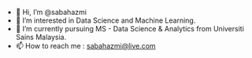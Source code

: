 - 👋 Hi, I’m @sabahazmi
- 👀 I’m interested in Data Science and Machine Learning.
- 🌱 I’m currently pursuing MS - Data Science & Analytics from Universiti Sains Malaysia.
- 📫 How to reach me : sabahazmi@live.com

<!---
- 💞️ I’m looking to collaborate on machine learning problems.

sabahazmi/sabahazmi is a ✨ special ✨ repository because its `README.md` (this file) appears on your GitHub profile.
You can click the Preview link to take a look at your changes.
--->
